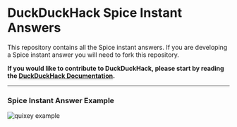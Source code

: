 # DuckDuckHack Spice Instant Answers

This repository contains all the Spice instant answers. If you are developing a Spice instant answer you will need to fork this repository.

**If you would like to contribute to DuckDuckHack, please start by reading the [DuckDuckHack Documentation](https://dukgo.com/duckduckhack/ddh-intro).**

------

### Spice Instant Answer Example
![quixey example](https://s3.amazonaws.com/ddg-assets/docs/spice_example.png)
